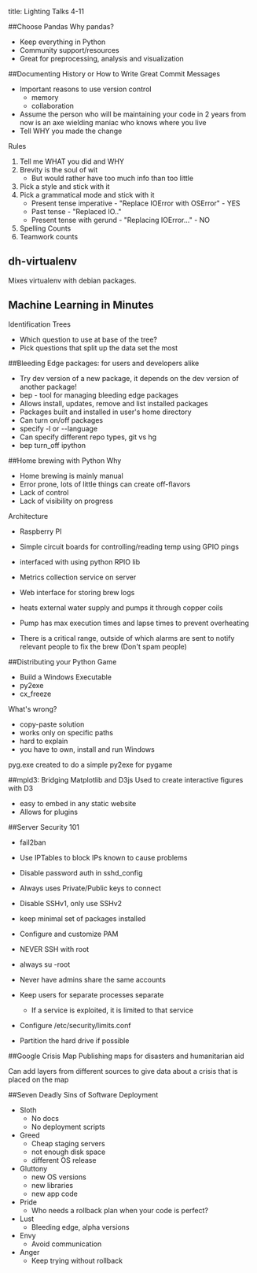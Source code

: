 title: Lighting Talks 4-11

##Choose Pandas
Why pandas?
* Keep everything in Python
* Community support/resources
* Great for preprocessing, analysis and visualization

##Documenting History or How to Write Great Commit Messages

* Important reasons to use version control
    * memory
    * collaboration
* Assume the person who will be maintaining your code in 2 years from now is an axe wielding maniac who knows where you live
* Tell WHY you made the change

Rules

1. Tell me WHAT you did and WHY
2. Brevity is the soul of wit
    * But would rather have too much info than too little
3. Pick a style and stick with it
4. Pick a grammatical mode and stick with it
    * Present tense imperative - "Replace IOError with OSError" - YES
    * Past tense - "Replaced IO.."
    * Present tense with gerund - "Replacing IOError..." - NO
5. Spelling Counts
6. Teamwork counts

## dh-virtualenv

Mixes virtualenv with debian packages. 

## Machine Learning in Minutes

Identification Trees

* Which question to use at base of the tree?
* Pick questions that split up the data set the most

##Bleeding Edge packages: for users and developers alike

* Try dev version of a new package, it depends on the dev version of another package!
* bep - tool for managing bleeding edge packages
* Allows install, updates, remove and list installed packages
* Packages built and installed in user's home directory
* Can turn on/off packages
* specify -l or --language
* Can specify different repo types, git vs hg
* bep turn_off ipython

##Home brewing with Python
Why

* Home brewing is mainly manual
* Error prone, lots of little things can create off-flavors
* Lack of control
* Lack of visibility on progress

Architecture

* Raspberry PI
* Simple circuit boards for controlling/reading temp using GPIO pings
* interfaced with using python RPIO lib
* Metrics collection service on server
* Web interface for storing brew logs

* heats external water supply and pumps it through copper coils
* Pump has max execution times and lapse times to prevent overheating
* There is a critical range, outside of which alarms are sent to notify relevant people to fix the brew (Don't spam people)

##Distributing your Python Game
* Build a Windows Executable
* py2exe
* cx_freeze

What's wrong?

* copy-paste solution
* works only on specific paths
* hard to explain
* you have to own, install and run Windows

pyg.exe created to do a simple py2exe for pygame

##mpld3: Bridging Matplotlib and D3js
Used to create interactive figures with D3

* easy to embed in any static website
* Allows for plugins

##Server Security 101
* fail2ban
* Use IPTables to block IPs known to cause problems
* Disable password auth in sshd_config
* Always uses Private/Public keys to connect
* Disable SSHv1, only use SSHv2
* keep minimal set of packages installed
* Configure and customize PAM

* NEVER SSH with root
* always su -root
* Never have admins share the same accounts
* Keep users for separate processes separate
    * If a service is exploited, it is limited to that service
* Configure /etc/security/limits.conf
* Partition the hard drive if possible

##Google Crisis Map
Publishing maps for disasters and humanitarian aid

Can add layers from different sources to give data about a crisis that is placed on the map

##Seven Deadly Sins of Software Deployment
* Sloth 
    * No docs
    * No deployment scripts
* Greed
    * Cheap staging servers
    * not enough disk space
    * different OS release
* Gluttony
    * new OS versions
    * new libraries
    * new app code
* Pride
    * Who needs a rollback plan when your code is perfect?
* Lust
    * Bleeding edge, alpha versions
* Envy
    * Avoid communication
* Anger
    * Keep trying without rollback

